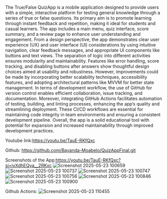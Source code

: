 The True/False QuizApp is a mobile application designed to provide users with a simple, interactive platform for testing general knowledge through a series of true or false questions. 
Its primary aim is to promote learning through instant feedback and repetition, making it ideal for students and casual learners. The app includes a main menu, quiz interface, score summary, and a review 
page to enhance user understanding and engagement.
From a design perspective, the app demonstrates clear user experience (UX) and user interface (UI) considerations by using intuitive navigation, clear feedback messages, and appropriate UI components 
like buttons and text views. The separation of logic into different activities ensures modularity and maintainability. Features like error handling, score tracking, and disabling buttons after answers 
show thoughtful design choices aimed at usability and robustness. However, improvements could be made by incorporating better scalability techniques, accessibility features, and adopting architectural 
patterns like MVVM for better state management.
In terms of development workflow, the use of GitHub for version control enables efficient collaboration, issue tracking, and documentation. Moreover, integrating GitHub Actions facilitates automation of testing, 
building, and linting processes, enhancing the app’s quality and streamlining deployment. These CI/CD workflows are essential for maintaining code integrity in team environments and ensuring a consistent 
development 
pipeline. Overall, the app is a solid educational tool with potential for expansion and increased maintainability through improved development practices.

Youtube link:https://youtu.be/TauE-RKfQxc


Github: https://github.com/Bayanda-Moabelo/QuizAppFinal.git


Screenshots of the App:https://youtu.be/TauE-RKfQxc?si=ivXdhEQya__2RKxc
![Screenshot 2025-05-23 100659](https://github.com/user-attachments/assets/21fcc7ba-2cde-45cc-ac03-623c9a5f0bea)
![Screenshot 2025-05-23 100737](https://github.com/user-attachments/assets/80f4d757-0b42-4df8-a602-6c794f06f39e)
![Screenshot 2025-05-23 100747](https://github.com/user-attachments/assets/f22a0be1-eae6-4d8c-876c-10612738193c)
![Screenshot 2025-05-23 100756](https://github.com/user-attachments/assets/edbd2869-ccf4-483e-befb-a7c78194accb)
![Screenshot 2025-05-23 100846](https://github.com/user-attachments/assets/779efc29-1b55-4819-b15c-e568914b480e)
![Screenshot 2025-05-23 100900](https://github.com/user-attachments/assets/24144070-cc02-4c4f-8c66-4f710ec367bc)

Github Actions:
![Screenshot 2025-05-23 110455](https://github.com/user-attachments/assets/0a88b007-1903-4978-9049-04cad46a4bfb)





